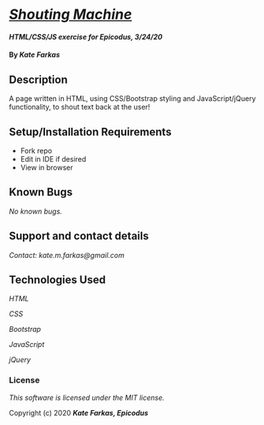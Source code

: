 # [_Shouting Machine_](https://k8thedinosaur.github.io/shouting-machine/)

#### _HTML/CSS/JS exercise for Epicodus, 3/24/20_

#### By _**Kate Farkas**_

## Description

A page written in HTML, using CSS/Bootstrap styling and JavaScript/jQuery functionality, to shout text back at the user!

## Setup/Installation Requirements

* Fork repo
* Edit in IDE if desired
* View in browser

## Known Bugs

_No known bugs._

## Support and contact details

_Contact: kate.m.farkas@gmail.com_

## Technologies Used

_HTML_

_CSS_

_Bootstrap_

_JavaScript_

_jQuery_

### License

*This software is licensed under the MIT license.*

Copyright (c) 2020 **_Kate Farkas, Epicodus_**
